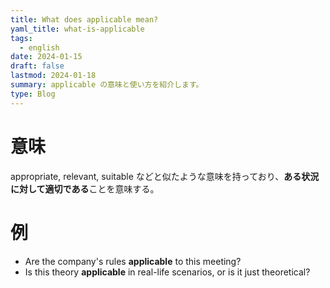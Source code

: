 ```yaml
---
title: What does applicable mean?
yaml_title: what-is-applicable
tags:
  - english
date: 2024-01-15
draft: false
lastmod: 2024-01-18
summary: applicable の意味と使い方を紹介します。
type: Blog
---
```

# 意味

appropriate, relevant, suitable などと似たような意味を持っており、**ある状況に対して適切である**ことを意味する。

# 例
- Are the company's rules **applicable** to this meeting?
- Is this theory **applicable** in real-life scenarios, or is it just theoretical? 

